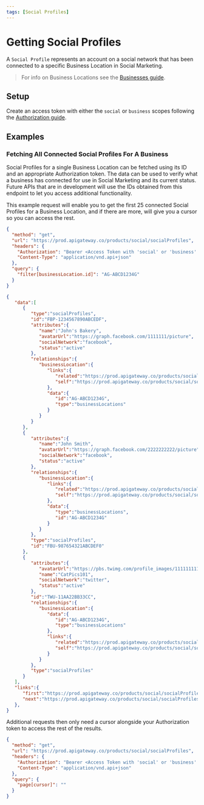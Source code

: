```yaml
---
tags: [Social Profiles]
---
```

# Getting Social Profiles

A `Social Profile` represents an account on a social network that has been connected to a specific Business Location in Social Marketing.

> For info on Business Locations see the [Businesses guide](../Accounts.md).

## Setup

Create an access token with either the `social` or `business` scopes following the [Authorization guide](../../Authorization/Authorization.md).

## Examples

### Fetching All Connected Social Profiles For A Business

Social Profiles for a single Business Location can be fetched using its ID and an appropriate Authorization token. The data can be used to verify what a business has connected for use in Social Marketing and its current status. Future APIs that are in development will use the IDs obtained from this endpoint to let you access additional functionality.

This example request will enable you to get the first 25 connected Social Profiles for a Business Location, and if there are more, will give you a cursor so you can access the rest. 

<!--
type: tab
title: Request
-->
```json http
{
  "method": "get",
  "url": "https://prod.apigateway.co/products/social/socialProfiles",
  "headers": {
    "Authorization": "Bearer <Access Token with 'social' or 'business' scope>",
    "Content-Type": "application/vnd.api+json"
  },
  "query": {
    "filter[businessLocation.id]": "AG-ABCD1234G"
  }
}
```
<!--
type: tab
title: Example Response
-->
```json
{
   "data":[
      {
         "type":"socialProfiles",
         "id":"FBP-1234567890ABCEDF",
         "attributes":{
            "name":"John's Bakery",
            "avatarUrl":"https://graph.facebook.com/1111111/picture",
            "socialNetwork":"facebook",
            "status":"active"
         },
         "relationships":{
            "businessLocation":{
               "links":{
                  "related":"https://prod.apigateway.co/products/social/socialProfiles/FBP-1234567890ABCEDF/businessLocation",
                  "self":"https://prod.apigateway.co/products/social/socialProfiles/FBP-1234567890ABCEDF/relationships/businessLocation"
               },
               "data":{
                  "id":"AG-ABCD1234G",
                  "type":"businessLocations"
               }
            }
         }
      },
      {
         "attributes":{
            "name":"John Smith",
            "avatarUrl":"https://graph.facebook.com/2222222222/picture",
            "socialNetwork":"facebook",
            "status":"active"
         },
         "relationships":{
            "businessLocation":{
               "links":{
                  "related":"https://prod.apigateway.co/products/social/socialProfiles/FBU-987654321ABCDEF0/businessLocation",
                  "self":"https://prod.apigateway.co/products/social/socialProfiles/FBU-987654321ABCDEF0/relationships/businessLocation"
               },
               "data":{
                  "type":"businessLocations",
                  "id":"AG-ABCD1234G"
               }
            }
         },
         "type":"socialProfiles",
         "id":"FBU-987654321ABCDEF0"
      },
      {
         "attributes":{
            "avatarUrl":"https://pbs.twimg.com/profile_images/11111111111/kvdhcfUs_normal.png",
            "name":"CatPics101",
            "socialNetwork":"twitter",
            "status":"active"
         },
         "id":"TWU-11AA22BB33CC",
         "relationships":{
            "businessLocation":{
               "data":{
                  "id":"AG-ABCD1234G",
                  "type":"businessLocations"
               },
               "links":{
                  "related":"https://prod.apigateway.co/products/social/socialProfiles/TWU-11AA22BB33CC/businessLocation",
                  "self":"https://prod.apigateway.co/products/social/socialProfiles/TWU-11AA22BB33CC/relationships/businessLocation"
               }
            }
         },
         "type":"socialProfiles"
      }
   ],
   "links":{
      "first":"https://prod.apigateway.co/products/social/socialProfiles?filter[businessLocation.id]=AG-F7GHCJ4QCX&page[cursor]=eyJidXNpbmVzc0xvY2F0aW9uIjoiQUctRjdHSENKNFFDWCIsIm9mZnNldCI6MH0=&page[limit]=3",
      "next":"https://prod.apigateway.co/products/social/socialProfiles?filter[businessLocation.id]=AG-F7GHCJ4QCX&page[cursor]=eyJidXNpbmVzc0xvY2F0aW9uIjoiQUctRjdHSENKNFFDWCIsIm9mZnNldCI6MX0=&page[limit]=3"
   },
}
```
<!--
type: tab-end
-->

Additional requests then only need a cursor alongside your Authorization token to access the rest of the results.

<!--
type: tab
title: Request
-->
```json http
{
  "method": "get",
  "url": "https://prod.apigateway.co/products/social/socialProfiles",
  "headers": {
    "Authorization": "Bearer <Access Token with 'social' or 'business' scope>",
    "Content-Type": "application/vnd.api+json"
  },
  "query": {
    "page[cursor]": ""
  }
}
```
<!--
type: tab-end
-->